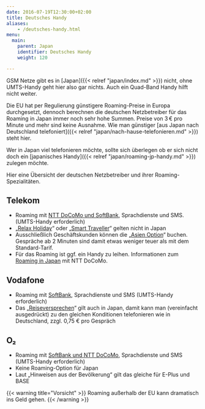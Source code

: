 ```yaml
---
date: 2016-07-19T12:30:00+02:00
title: Deutsches Handy
aliases:
    - /deutsches-handy.html
menu:
  main:
    parent: Japan
    identifier: Deutsches Handy
    weight: 120

---
```


GSM Netze gibt es in [Japan]({{< relref "japan/index.md" >}}) nicht, ohne UMTS-Handy geht hier also gar nichts. Auch ein Quad-Band Handy hilft nicht weiter.

Die EU hat per Regulierung günstigere Roaming-Preise in Europa durchgesetzt, dennoch berechnen die deutschen Netzbetreiber für das Roaming in Japan immer noch sehr hohe Summen. Preise von 3 € pro Minute und mehr sind keine Ausnahme. Wie man günstiger [aus Japan nach Deutschland telefoniert]({{< relref "japan/nach-hause-telefonieren.md" >}}) steht hier.

Wer in Japan viel telefonieren möchte, sollte sich überlegen ob er sich nicht doch ein [japanisches Handy]({{< relref "japan/roaming-jp-handy.md" >}}) zulegen möchte.

Hier eine Übersicht der deutschen Netzbetreiber und ihrer Roaming-Spezialitäten.

## Telekom

* Roaming mit [NTT DoCoMo und SoftBank](https://www.t-mobile.de/laenderuebersicht/0,16621,20744-_,00.html), Sprachdienste und SMS.
(UMTS-Handy erforderlich)
* „[Relax Holiday](https://www.t-mobile.de/relaxholiday/0,10884,15890-_,00.html)“ oder „[Smart Traveller](https://www.t-mobile.de/roaming/0,16674,20711-_,00.html)“ gelten nicht in Japan
* Ausschließlich Geschäftskunden können die „[Asien Option](https://www.t-mobile.de/business/asien-option/0,20315,23506-_,00.html)“ buchen. Gespräche ab 2 Minuten sind damit etwas weniger teuer als mit dem Standard-Tarif.
* Für das Roaming ist ggf. ein Handy zu leihen.
Informationen zum [Roaming in Japan](https://roaming.nttdocomo.co.jp/) mit NTT DoCoMo.

## Vodafone

* Roaming mit [SoftBank](http://www.vodafone.de/privat/service/roaming-laenderuebersicht.html), Sprachdienste und SMS
(UMTS-Handy erforderlich)
* Das „[Reiseversprechen](http://www.vodafone.de/privat/service/roaming-reiseversprechen-mit-vertrag.html)“ gilt auch in Japan, damit kann man (vereinfacht ausgedrückt) zu den gleichen Konditionen telefonieren wie in Deutschland, zzgl. 0,75 € pro Gespräch

## O₂

* Roaming mit [SoftBank und NTT DoCoMo](https://www.o2online.de/nw/support/mobilfunk/ausland/postpaid/roaming/index.html), Sprachdienste und SMS
(UMTS-Handy erforderlich)
* Keine Roaming-Option für Japan
* Laut „Hinweisen aus der Bevölkerung“ gilt das gleiche für E-Plus und BASE  

{{< warning title="Vorsicht" >}}
Roaming außerhalb der EU kann dramatisch ins Geld gehen.
{{< /warning >}}


